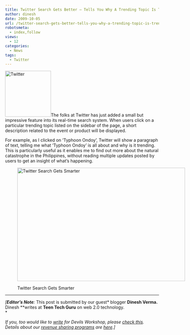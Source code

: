 ```yaml
---
title: Twitter Search Gets Better – Tells You Why A Trending Topic Is Trending
author: dinesh
date: 2009-10-05
url: /twitter-search-gets-better-tells-you-why-a-trending-topic-is-trending/
robotsmeta:
  - index,follow
views:
  - 12
categories:
  - News
tags:
  - Twitter
---
```

<img class="alignleft size-thumbnail wp-image-15481" src="http://cdn.devilsworkshop.org/files/2009/10/twitter-bird-2-150x150.png" alt="Twitter" width="150" height="150" />The folks at Twitter has just added a small but impressive feature into its real-time search system. When users click on a particular trending topic listed on the sidebar of the page, a short description related to the event or product will be displayed.

For example, as I clicked on ‘Typhoon Ondoy’, Twitter will show a paragraph of text, telling me what ‘Typhoon Ondoy’ is all about and why is it trending. This is particularly useful as it enables me to find out more about the natural catastrophe in the Philippines, without reading multiple updates posted by users to get an insight of what’s happening.

<!--more--><figure id="attachment_15479" style="width: 549px;" class="wp-caption alignnone">

<img class="size-full wp-image-15479" src="http://cdn.devilsworkshop.org/files/2009/10/twittersearch.png" alt="Twitter Search Gets Smarter" width="549" height="371" /><figcaption class="wp-caption-text">Twitter Search Gets Smarter</figcaption></figure> 

* * *

*[**Editor&#8217;s Note**:* This post is submitted by our guest* blogger **Dinesh Verma.** Dinesh **writes at **Teen Tech Guru** on web 2.0 technology.  
*</p> 

*If you, too would like to [write][1] for Devils Workshop, please [check this][1]. Details about our [revenue sharing programs][1] are [here][1].]*

 [1]: http://devilsworkshop.org/join-dw/
